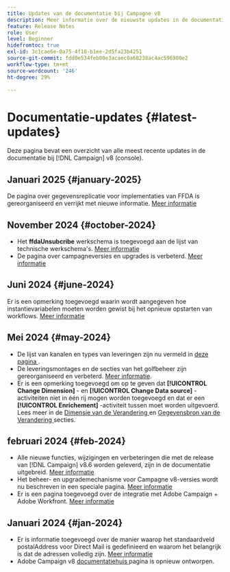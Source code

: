 ```yaml
---
title: Updates van de documentatie bij Campagne v8
description: Meer informatie over de nieuwste updates in de documentatie over Campagne v8
feature: Release Notes
role: User
level: Beginner
hidefromtoc: true
exl-id: 3c1cae6e-0a75-4f18-b1ee-2d5fa23b4251
source-git-commit: fdd0e534feb80e3acaec0a68238ac4ac596980e2
workflow-type: tm+mt
source-wordcount: '246'
ht-degree: 29%

---
```


# Documentatie-updates {#latest-updates}

Deze pagina bevat een overzicht van alle meest recente updates in de documentatie bij [!DNL Campaign] v8 (console).

## Januari 2025 {#january-2025}

De pagina over gegevensreplicatie voor implementaties van FFDA is gereorganiseerd en verrijkt met nieuwe informatie. [Meer informatie](../architecture/replication.md)

## November 2024 {#october-2024}

* Het **ffdaUnsubcribe** werkschema is toegevoegd aan de lijst van technische werkschema&#39;s. [Meer informatie](../../automation/workflow/technical-workflows.md)
* De pagina over campagneversies en upgrades is verbeterd. [Meer informatie](upgrades.md)

## Juni 2024 {#june-2024}

Er is een opmerking toegevoegd waarin wordt aangegeven hoe instantievariabelen moeten worden gewist bij het opnieuw opstarten van workflows. [Meer informatie](../../automation/workflow/start-a-workflow.md)

## Mei 2024 {#may-2024}

* De lijst van kanalen en types van leveringen zijn nu vermeld in [ deze pagina ](create-message.md).
* De leveringsmontages en de secties van het golfbeheer zijn gereorganiseerd en verbeterd. [Meer informatie](../send/configure-and-send.md).
* Er is een opmerking toegevoegd om op te geven dat **[!UICONTROL Change Dimension]** - en **[!UICONTROL Change Data source]** -activiteiten niet in één rij mogen worden toegevoegd en dat er een **[!UICONTROL Enrichement]** -activiteit tussen moet worden uitgevoerd. Lees meer in de [ Dimensie van de Verandering ](../../automation/workflow/change-dimension.md) en [ Gegevensbron van de Verandering ](../../automation/workflow/change-data-source.md) secties.

## februari 2024 {#feb-2024}

* Alle nieuwe functies, wijzigingen en verbeteringen die met de release van [!DNL Campaign] v8.6 worden geleverd, zijn in de documentatie uitgebreid. [Meer informatie](release-notes.md)
* Het beheer- en upgrademechanisme voor Campagne v8-versies wordt nu beschreven in een speciale pagina. [Meer informatie](upgrades.md)
* Er is een pagina toegevoegd over de integratie met Adobe Campaign + Adobe Workfront. [Meer informatie](../connect/ac-workfront.md)

## Januari 2024 {#jan-2024}

* Er is informatie toegevoegd over de manier waarop het standaardveld postalAddress voor Direct Mail is gedefinieerd en waarom het belangrijk is dat de adressen volledig zijn. [Meer informatie](../send/direct-mail.md)
* Adobe Campaign v8 [ documentatiehuis ](../campaign-home.md) pagina is opnieuw ontworpen.
